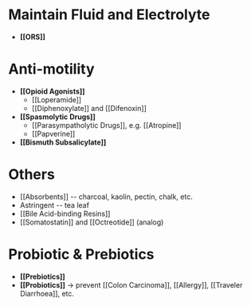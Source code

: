 # Maintain Fluid and Electrolyte
- **[[ORS]]**

# Anti-motility
- **[[Opioid Agonists]]**
	- [[Loperamide]]
	- [[Diphenoxylate]] and [[Difenoxin]]
- **[[Spasmolytic Drugs]]**
	- [[Parasympatholytic Drugs]], e.g. [[Atropine]]
	- [[Papverine]]
- **[[Bismuth Subsalicylate]]**

# Others
- [[Absorbents]] -- charcoal, kaolin, pectin, chalk, etc.
- Astringent -- tea leaf
- [[Bile Acid-binding Resins]]
- [[Somatostatin]] and [[Octreotide]] (analog)

# Probiotic & Prebiotics
- **[[Prebiotics]]**
- **[[Probiotics]]**
-> prevent [[Colon Carcinoma]], [[Allergy]], [[Traveler Diarrhoea]], etc.
